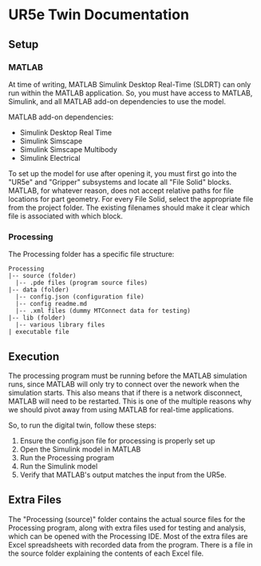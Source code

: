 # UR5e Twin Documentation

## Setup

### MATLAB

At time of writing, MATLAB Simulink Desktop Real-Time (SLDRT) can only run within the MATLAB application.
So, you must have access to MATLAB, Simulink, and all MATLAB add-on dependencies to use the model.

MATLAB add-on dependencies:
- Simulink Desktop Real Time
- Simulink Simscape
- Simulink Simscape Multibody
- Simulink Electrical

To set up the model for use after opening it, you must first go into the "UR5e" and "Gripper" subsystems and locate all "File Solid" blocks.
MATLAB, for whatever reason, does not accept relative paths for file locations for part geometry.
For every File Solid, select the appropriate file from the project folder.
The existing filenames should make it clear which file is associated with which block.

### Processing

The Processing folder has a specific file structure:
```
Processing
|-- source (folder)
  |-- .pde files (program source files)
|-- data (folder)
  |-- config.json (configuration file)
  |-- config readme.md 
  |-- .xml files (dummy MTConnect data for testing)
|-- lib (folder)
  |-- various library files
| executable file
```

## Execution

The processing program must be running before the MATLAB simulation runs, since MATLAB will only try to connect over the nework when the simulation starts.
This also means that if there is a network disconnect, MATLAB will need to be restarted.
This is one of the multiple reasons why we should pivot away from using MATLAB for real-time applications.

So, to run the digital twin, follow these steps:

1. Ensure the config.json file for processing is properly set up
2. Open the Simulink model in MATLAB
3. Run the Processing program
4. Run the Simulink model
5. Verify that MATLAB's output matches the input from the UR5e.

## Extra Files

The "Processing (source)" folder contains the actual source files for the Processing program,
along with extra files used for testing and analysis, which can be opened with the Processing IDE.
Most of the extra files are Excel spreadsheets with recorded data from the program.
There is a file in the source folder explaining the contents of each Excel file.